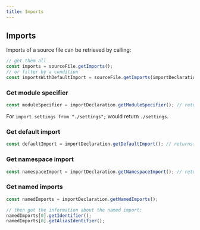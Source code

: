 ```yaml
---
title: Imports
---
```


## Imports

Imports of a source file can be retrieved by calling:

```typescript
// get them all
const imports = sourceFile.getImports();
// or filter by a condition
const importsWithDefaultImport = sourceFile.getImports(importDeclaration => importDeclaration.getDefaultImport() != null);
```

### Get module specifier

```typescript
const moduleSpecifier = importDeclaration.getModuleSpecifier(); // returns: string
```

For `import settings from "./settings";` would return `./settings`.

### Get default import

```typescript
const defaultImport = importDeclaration.getDefaultImport(); // returns: Identifier | undefined
```

### Get namespace import

```typescript
const namespaceImport = importDeclaration.getNamespaceImport(); // returns: Identifier | undefined
```

### Get named imports

```typescript
const namedImports = importDeclaration.getNamedImports();

// then get the information about the named import:
namedImports[0].getIdentifier();
namedImports[0].getAliasIdentifier();
```
